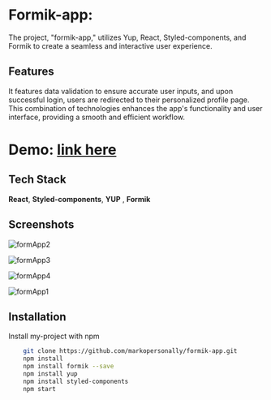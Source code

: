 
# Formik-app:

The project, "formik-app," utilizes Yup, React, Styled-components, and Formik to create a seamless and interactive user experience.

## Features

It features data validation to ensure accurate user inputs, and upon successful login, users are redirected to their personalized profile page. This combination of technologies enhances the app's functionality and user interface, providing a smooth and efficient workflow.

# Demo: [link here](https://markopersonally.github.io/formik-app/)



## Tech Stack

**React**, **Styled-components**, **YUP** , **Formik**


## Screenshots

![formApp2](https://github.com/markopersonally/formik-app/assets/120672080/a55f06e7-f613-4a0d-9553-0c1e9e0939f8)

![formApp3](https://github.com/markopersonally/formik-app/assets/120672080/5a133121-3b4e-41c0-b091-79187e388c97)

![formApp4](https://github.com/markopersonally/formik-app/assets/120672080/0783690a-5e34-4822-9bbe-3c1c3e471110)

![formApp1](https://github.com/markopersonally/formik-app/assets/120672080/978c176b-0993-47f1-ac09-d47d5dca3927)


## Installation

Install my-project with npm

```bash
    git clone https://github.com/markopersonally/formik-app.git
    npm install
    npm install formik --save
    npm install yup
    npm install styled-components
    npm start 
```
    
